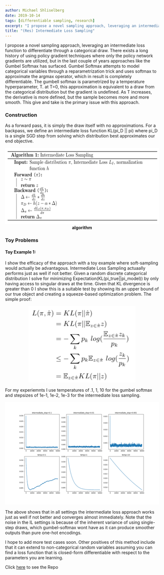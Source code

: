 ```yaml
---
author: Michael Shliselberg
date: 2019-10-14
tags: [differentiable sampling, research]
excerpt: "I propose a novel sampling approach, leveraging an intermediate loss function to differentiate through a categorical draw. I compare this method to the commonly used Gumbel Softmax"
title: "(Res) Intermediate Loss Sampling"
---
```


I propose a novel sampling approach, leveraging an intermediate loss function to differentiate through a categorical draw. There exists a long history of using policy gradient techniques where only the policy network gradients are utilized, but in the last couple of years approaches like the Gumbel Softmax has surfaced. Gumbel Softmax attempts to model categorical variables through a reparametrization trick and uses softmax to approximate the argmax operator, which in result is completely differentiable. The gumbell softmax is parametrized by a temperature hyperparameter, T. at T=0, this approximation is equivalent to a draw from the categorical distribution but the gradient is undefined. As T increases, the derivative is more defined, but the sample becomes more and more smooth. This give and take is the primary issue with this approach.   

### Construction
As a forward pass, it is simply the draw itself with no approximations. For a backpass, we define an intermediate loss function KL(pi_D || pi) where pi_D is a single SGD step from solving which distribution best approximates our end objective.

<p align="center">
  <img src="/images/ILS/ILS.png" width="650px" height="250px">
  <br><b>algorithm</b>
</p> 

### Toy Problems
#### Toy Example 1:
I show the efficacy of the approach with a toy example where soft-sampling would actually be advantagous. Intermediate Loss Sampling actuaally performs just as well if not better. 
Given a random discrete categorical distribution I solve for minimizing Expectation(KL(pi_true||pi_model)) by only having access to singular draws at the time. Given that KL divergence is greater than 0 I show this is a suitable test by showing its an upper bound of our true object and creating a squeeze-based optimization problem. The simple proof:  

<p align="center">
  <img src="/images/ILS/ex1_0.png" height="250px" width="350px">
</p> 

For my experiemnts I use temperatures of .1, 1, 10 for the gumbel softmax and stepsizes of 1e-1, 1e-2, 1e-3 for the intermediate loss sampling. 

<p align="center">
  <img src="/images/ILS/toyexp_1.png">
</p> 

The above shows that in all settings the intermediate loss approach works just as well if not better and converges almost immediately. Note that the noise in the IL settings is because of the inherent variance of using single-step draws, which gumbel-softmax wont have as it can produce smoother outputs than pure one-hot encodings.  
  
I hope to add more test cases soon. Other positives of this method include that it can extend to non-categorical random variables assuming you can find a loss function that is closed-form differentiable with respect to the parameters you are learning. 

Click [here](https://github.com/mshlis/ILSampling) to see the Repo